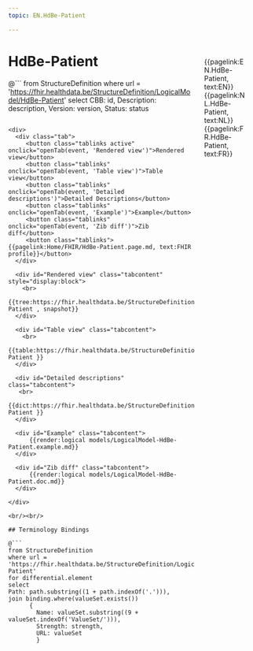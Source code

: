 ```yaml
---
topic: EN.HdBe-Patient

---
```


<div style="float:right;width:85px;padding:10px;margin:10">
<p>{{pagelink:EN.HdBe-Patient, text:EN}}  {{pagelink:NL.HdBe-Patient, text:NL}}  {{pagelink:FR.HdBe-Patient, text:FR}}<p>
</div>

# HdBe-Patient



@```
from StructureDefinition
where url = 'https://fhir.healthdata.be/StructureDefinition/LogicalModel/HdBe-Patient'
select 
CBB: id,
Description: description, 
Version: version,
Status: status
```

<div>
  <div class="tab">
     <button class="tablinks active" onclick="openTab(event, 'Rendered view')">Rendered view</button>
     <button class="tablinks" onclick="openTab(event, 'Table view')">Table view</button>
     <button class="tablinks" onclick="openTab(event, 'Detailed descriptions')">Detailed Descriptions</button>
     <button class="tablinks" onclick="openTab(event, 'Example')">Example</button>
     <button class="tablinks" onclick="openTab(event, 'Zib diff')">Zib diff</button>
     <button class="tablinks">{{pagelink:Home/FHIR/HdBe-Patient.page.md, text:FHIR profile}}</button>
  </div>

  <div id="Rendered view" class="tabcontent" style="display:block">
    <br>
      {{tree:https://fhir.healthdata.be/StructureDefinition/LogicalModel/HdBe-Patient , snapshot}}
  </div>

  <div id="Table view" class="tabcontent">
    <br>
      {{table:https://fhir.healthdata.be/StructureDefinition/LogicalModel/HdBe-Patient }}
  </div>

  <div id="Detailed descriptions" class="tabcontent">
   <br>
      {{dict:https://fhir.healthdata.be/StructureDefinition/LogicalModel/HdBe-Patient }}
  </div>

  <div id="Example" class="tabcontent">
      {{render:logical models/LogicalModel-HdBe-Patient.example.md}}
  </div>

  <div id="Zib diff" class="tabcontent">
      {{render:logical models/LogicalModel-HdBe-Patient.doc.md}}
  </div>

</div>

<br/><br/> 

## Terminology Bindings

@```
from StructureDefinition
where url = 'https://fhir.healthdata.be/StructureDefinition/LogicalModel/HdBe-Patient'
for differential.element
select
Path: path.substring((1 + path.indexOf('.'))),
join binding.where(valueSet.exists())
      { 
        Name: valueSet.substring((9 + valueSet.indexOf('ValueSet/'))),
        Strength: strength,
        URL: valueSet
        }
```  